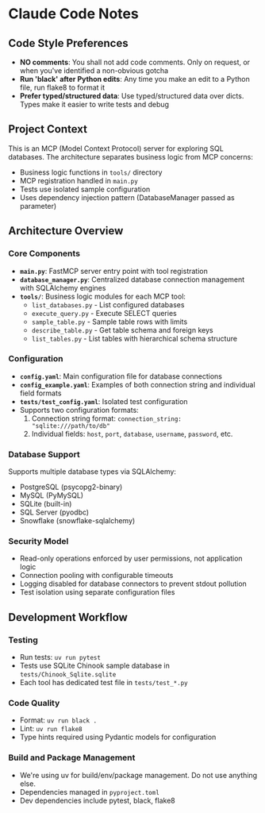 # Claude Code Notes

## Code Style Preferences

- **NO comments**: You shall not add code comments. Only on request, or when you've identified a non-obvious gotcha
- **Run 'black' after Python edits**: Any time you make an edit to a Python file, run flake8 to format it
- **Prefer typed/structured data**: Use typed/structured data over dicts. Types make it easier to write tests and debug

## Project Context

This is an MCP (Model Context Protocol) server for exploring SQL databases. The architecture separates business logic from MCP concerns:

- Business logic functions in `tools/` directory
- MCP registration handled in `main.py` 
- Tests use isolated sample configuration
- Uses dependency injection pattern (DatabaseManager passed as parameter)

## Architecture Overview

### Core Components

- **`main.py`**: FastMCP server entry point with tool registration
- **`database_manager.py`**: Centralized database connection management with SQLAlchemy engines
- **`tools/`**: Business logic modules for each MCP tool:
  - `list_databases.py` - List configured databases
  - `execute_query.py` - Execute SELECT queries 
  - `sample_table.py` - Sample table rows with limits
  - `describe_table.py` - Get table schema and foreign keys
  - `list_tables.py` - List tables with hierarchical schema structure

### Configuration

- **`config.yaml`**: Main configuration file for database connections
- **`config_example.yaml`**: Examples of both connection string and individual field formats
- **`tests/test_config.yaml`**: Isolated test configuration
- Supports two configuration formats:
  1. Connection string format: `connection_string: "sqlite:///path/to/db"`
  2. Individual fields: `host`, `port`, `database`, `username`, `password`, etc.

### Database Support

Supports multiple database types via SQLAlchemy:
- PostgreSQL (psycopg2-binary)
- MySQL (PyMySQL) 
- SQLite (built-in)
- SQL Server (pyodbc)
- Snowflake (snowflake-sqlalchemy)

### Security Model

- Read-only operations enforced by user permissions, not application logic
- Connection pooling with configurable timeouts
- Logging disabled for database connectors to prevent stdout pollution
- Test isolation using separate configuration files

## Development Workflow

### Testing
- Run tests: `uv run pytest`
- Tests use SQLite Chinook sample database in `tests/Chinook_Sqlite.sqlite`
- Each tool has dedicated test file in `tests/test_*.py`

### Code Quality
- Format: `uv run black .`
- Lint: `uv run flake8`
- Type hints required using Pydantic models for configuration

### Build and Package Management

- We're using uv for build/env/package management. Do not use anything else.
- Dependencies managed in `pyproject.toml`
- Dev dependencies include pytest, black, flake8
